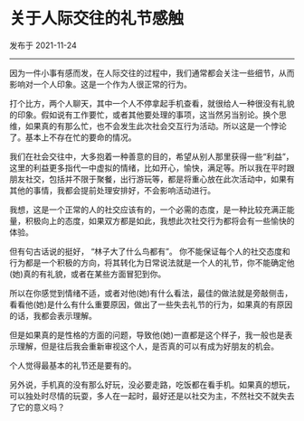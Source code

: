 # 关于人际交往的礼节感触

发布于 2021-11-24 
  
---


因为一件小事有感而发，在人际交往的过程中，我们通常都会关注一些细节，从而影响对一个人印象。这是一个作为人很正常的行为。

打个比方，两个人聊天，其中一个人不停拿起手机查看，就很给人一种很没有礼貌的印象。假如说有工作要忙，或者其他要处理的事项，这当然另当别论。换个思维，如果真的有那么忙，也不会发生此次社会交互行为活动。所以这是一个悖论了。基本上不存在忙的要命的情况。

我们在社会交往中，大多抱着一种善意的目的，希望从别人那里获得一些“利益”，这里的利益更多指代一中虚拟的情绪，比如开心，愉快，满足等。所以我在平时跟朋友社交，包括并不限于聚餐，出行游玩等，都是将重心放在此次活动中，如果有其他的事情，我都会提前处理安排好，不会影响活动进行。

我想，这是一个正常的人的社交应该有的，一个必需的态度，是一种比较充满正能量，积极向上的态度，如果双方都是如此，我想此次社交行为都将会有一些愉快的体验。

但有句古话说的挺好， “林子大了什么鸟都有”。 你不能保证每个人的社交态度和行为都是一个积极的方向，将其转化为日常说法就是一个人的礼节，你不能确定他(她)真的有礼貌，或者在某些方面冒犯到你。

所以在你感觉到情绪不适，或者对他(她)有什么看法，最佳的做法就是旁敲侧击，看看他(她)是什么有什么重要原因，做出了一些失去礼节的行为，如果真的有原因的话，我都会表示理解。

但是如果真的是性格的方面的问题，导致他(她)一直都是这个样子，我一般也是表示理解，但是往后我会重新审视这个人，是否真的可以有成为好朋友的机会。

个人觉得最基本的礼节还是要有的。

另外说，手机真的没有那么好玩，没必要走路，吃饭都在看手机。如果真的想玩，可以独处时尽情的玩耍，多人在一起时，最好还是以社交为主，不然社交不就失去了它的意义吗？